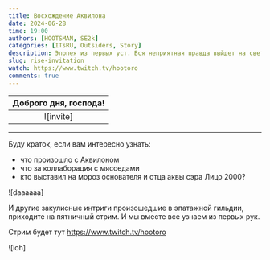 ```yaml
---
title: Восхождение Аквилона
date: 2024-06-28
time: 19:00
authors: [HOOTSMAN, SE2k]
categories: [ITsRU, Outsiders, Story]
description: Эпопея из первых уст. Вся неприятная правда выйдет на свет.
slug: rise-invitation
watch: https://www.twitch.tv/hootoro
comments: true
---
```



| Доброго дня, господа! |
| :-------------------: |
|       ![invite]       |

---
<!-- more -->

Буду краток, если вам интересно узнать:

- что произошло с Аквилоном
- что за коллаборация с мясоедами
- кто выставил на мороз основателя и отца аквы сэра Лицо 2000?

![daaaaaa]

И другие закулисные интриги произошедшие в эпатажной гильдии, приходите на пятничный стрим. И мы вместе все узнаем из первых рук.

Стрим будет тут <https://www.twitch.tv/hootoro>

![loh]
